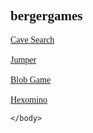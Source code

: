 <!DOCTYPE html>
<html>
    <head>
        <meta charset="utf-8">
        <title>bergergames</title>
        <style>
           body {font-family: calibri;}
        </style>
    </head>
    <body>
        <h2>bergergames</h2>
        <a href = "https://bergerman3.github.io/cavesearch">Cave Search</a>
        <br><br>
        <a href = "https://bergerman3.github.io/jumper">Jumper</a>
        <br><br>
        <a href = "https://bergerman3.github.io/blobgame">Blob Game</a>
        <br><br>
        <a href = "https://bergerman3.github.io/hexomino">Hexomino</a>

    </body>
</html>
